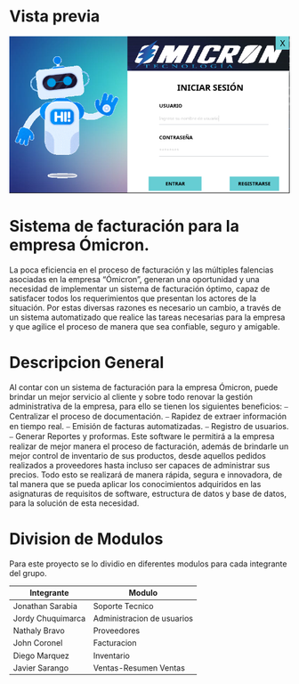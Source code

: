 # Vista previa

![inicio](.images/inicio.png)

# Sistema de facturación para la empresa Ómicron.
La poca eficiencia en el proceso de facturación y las múltiples falencias asociadas en
la empresa “Ómicron”, generan una oportunidad y una necesidad de implementar un
sistema de facturación óptimo, capaz de satisfacer todos los requerimientos que
presentan los actores de la situación.
Por estas diversas razones es necesario un cambio, a través de un sistema
automatizado que realice las tareas necesarias para la empresa y que agilice el
proceso de manera que sea confiable, seguro y amigable.


# Descripcion General


Al contar con un sistema de facturación para la empresa Ómicron, puede brindar un
mejor servicio al cliente y sobre todo renovar la gestión administrativa de la empresa,
para ello se tienen los siguientes beneficios:
⎯ Centralizar el proceso de documentación.
⎯ Rapidez de extraer información en tiempo real.
⎯ Emisión de facturas automatizadas.
⎯ Registro de usuarios.
⎯ Generar Reportes y proformas.
Este software le permitirá a la empresa realizar de mejor manera el proceso de
facturación, además de brindarle un mejor control de inventario de sus productos,
desde aquellos pedidos realizados a proveedores hasta incluso ser capaces de
administrar sus precios.
Todo esto se realizará de manera rápida, segura e innovadora, de tal manera que se
pueda aplicar los conocimientos adquiridos en las asignaturas de requisitos de
software, estructura de datos y base de datos, para la solución de esta necesidad.



# Division de Modulos

Para este proyecto se lo dividio en diferentes modulos para cada integrante del grupo.

| Integrante           | Modulo                              |
| -------------------- | ----------------------------------- |
| Jonathan Sarabia     | Soporte Tecnico                     |
| Jordy Chuquimarca    | Administracion de usuarios          |
| Nathaly Bravo        | Proveedores                         |
| John Coronel         | Facturacion                         |
| Diego Marquez        | Inventario                          |
| Javier Sarango       | Ventas-Resumen Ventas               |
